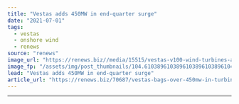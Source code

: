 ```yaml
---
title: "Vestas adds 450MW in end-quarter surge"
date: "2021-07-01"
tags: 
  - vestas
  - onshore wind
  - renews
source: "renews"
image_url: "https://renews.biz//media/15515/vestas-v100-wind-turbines-at-macho-springs-credit-vestas.jpg?mode=crop&width=770&heightratio=0.6103896103896103896103896104&slimmage=true"
image_fp: "/assets/img/post_thumbnails/104.6103896103896103896103896104&slimmage=true"
lead: "Vestas adds 450MW in end-quarter surge"
article_url: "https://renews.biz/70687/vestas-bags-over-450mw-in-turbine-orders/"
---
```


---
